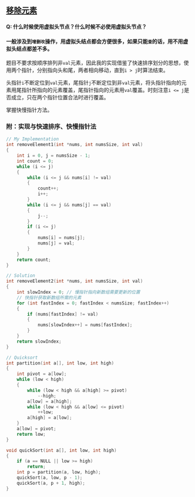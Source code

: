 ## <a href="https://leetcode.com/problems/remove-element/" target="_blank">移除元素</a>

#### Q: 什么时候使用虚拟头节点？什么时候不必使用虚拟头节点？

#### 一般涉及到`增删改`操作，用虚拟头结点都会方便很多，如果只能`查`的话，用不用虚拟头结点都差不多。

题目不要求按顺序排列非`val`元素，因此我的实现借鉴了快速排序划分的思想，使用两个指针，分别指向头和尾，两者相向移动，直到`i > j`时算法结束。

头指针`i`不断定位到`val`元素，尾指针`j`不断定位到非`val`元素，将头指针指向的元素用尾指针所指向的元素覆盖，尾指针指向的元素用`val`覆盖。时刻注意`i <= j`是否成立，只在两个指针位置合法时进行覆盖。

掌握快慢指针方法。

### 附：实现与快速排序、快慢指针法
```c
// My Implementation
int removeElement1(int *nums, int numsSize, int val)
{
    int i = 0, j = numsSize - 1;
    int count = 0;
    while (i <= j)
    {
        while (i <= j && nums[i] != val)
        {
            count++;
            i++;
        }
        while (i <= j && nums[j] == val)
        {
            j--;
        }
        if (i <= j)
        {
            nums[i] = nums[j];
            nums[j] = val;
        }
    }
    return count;
}

// Solution
int removeElement2(int *nums, int numsSize, int val)
{
    int slowIndex = 0; // 慢指针指向新数组需要更新的位置
    // 快指针获取新数组所需的元素
    for (int fastIndex = 0; fastIndex < numsSize; fastIndex++)
    {
        if (nums[fastIndex] != val)
        {
            nums[slowIndex++] = nums[fastIndex];
        }
    }
    return slowIndex;
}

// Quicksort
int partition(int a[], int low, int high)
{
    int pivot = a[low];
    while (low < high)
    {
        while (low < high && a[high] >= pivot)
            --high;
        a[low] = a[high];
        while (low < high && a[low] <= pivot)
            ++low;
        a[high] = a[low];
    }
    a[low] = pivot;
    return low;
}

void quickSort(int a[], int low, int high)
{
    if (a == NULL || low >= high)
        return;
    int p = partition(a, low, high);
    quickSort(a, low, p - 1);
    quickSort(a, p + 1, high);
}
```